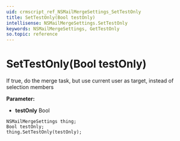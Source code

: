 ```yaml
---
uid: crmscript_ref_NSMailMergeSettings_SetTestOnly
title: SetTestOnly(Bool testOnly)
intellisense: NSMailMergeSettings.SetTestOnly
keywords: NSMailMergeSettings, GetTestOnly
so.topic: reference
---
```


# SetTestOnly(Bool testOnly)

If true, do the merge task, but use current user as target, instead of selection members

**Parameter:** 
* **testOnly** Bool

```crmscript
NSMailMergeSettings thing;
Bool testOnly;
thing.SetTestOnly(testOnly);
```

